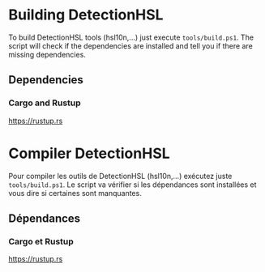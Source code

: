# Building DetectionHSL
To build DetectionHSL tools (hsl10n,...) just execute `tools/build.ps1`. The script will check if the dependencies are installed and tell you if there are missing dependencies.
## Dependencies
### Cargo and Rustup
https://rustup.rs

# Compiler DetectionHSL
Pour compiler les outils de DetectionHSL (hsl10n,...) exécutez juste `tools/build.ps1`. Le script va vérifier si les dépendances sont installées et vous dire si certaines sont manquantes.
## Dépendances
### Cargo et Rustup
https://rustup.rs
